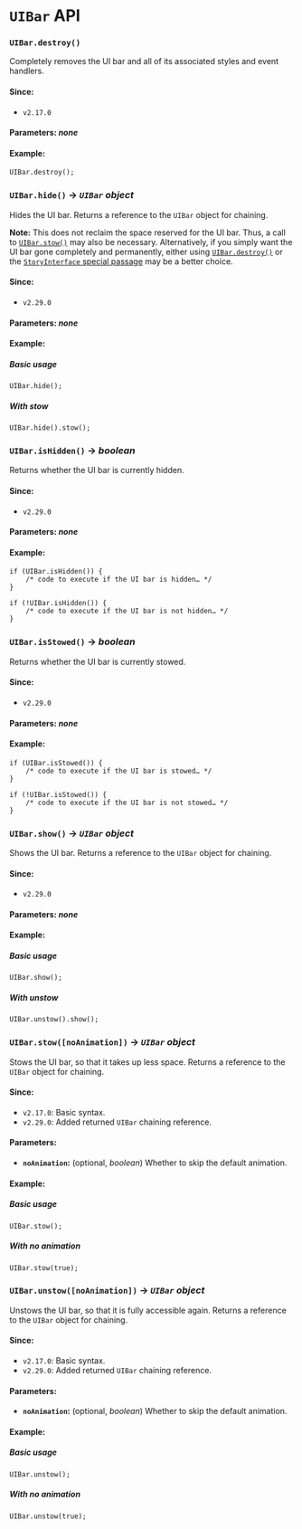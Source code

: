 <!-- ***********************************************************************************************
	UIBar API
************************************************************************************************ -->
<h1 id="uibar-api"><code>UIBar</code> API</h1>

<!-- *********************************************************************** -->

<span id="uibar-api-method-destroy"></span>
### `UIBar.destroy()`

Completely removes the UI bar and all of its associated styles and event handlers.

#### Since:

* `v2.17.0`

#### Parameters: *none*

#### Example:

```
UIBar.destroy();
```

<!-- *********************************************************************** -->

<span id="uibar-api-method-hide"></span>
### `UIBar.hide()` → *`UIBar` object*

Hides the UI bar.  Returns a reference to the `UIBar` object for chaining.

<p role="note"><b>Note:</b>
This does not reclaim the space reserved for the UI bar.  Thus, a call to <a href="#uibar-api-method-stow"><code>UIBar.stow()</code></a> may also be necessary.  Alternatively, if you simply want the UI bar gone completely and permanently, either using <a href="#uibar-api-method-destroy"><code>UIBar.destroy()</code></a> or the <a href="#special-passage-storyinterface"><code>StoryInterface</code> special passage</a> may be a better choice.
</p>

#### Since:

* `v2.29.0`

#### Parameters: *none*

#### Example:

##### Basic usage

```
UIBar.hide();
```

##### With stow

```
UIBar.hide().stow();
```

<!-- *********************************************************************** -->

<span id="uibar-api-method-ishidden"></span>
### `UIBar.isHidden()` → *boolean*

Returns whether the UI bar is currently hidden.

#### Since:

* `v2.29.0`

#### Parameters: *none*

#### Example:

```
if (UIBar.isHidden()) {
	/* code to execute if the UI bar is hidden… */
}

if (!UIBar.isHidden()) {
	/* code to execute if the UI bar is not hidden… */
}
```

<!-- *********************************************************************** -->

<span id="uibar-api-method-isstowed"></span>
### `UIBar.isStowed()` → *boolean*

Returns whether the UI bar is currently stowed.

#### Since:

* `v2.29.0`

#### Parameters: *none*

#### Example:

```
if (UIBar.isStowed()) {
	/* code to execute if the UI bar is stowed… */
}

if (!UIBar.isStowed()) {
	/* code to execute if the UI bar is not stowed… */
}
```

<!-- *********************************************************************** -->

<span id="uibar-api-method-show"></span>
### `UIBar.show()` → *`UIBar` object*

Shows the UI bar.  Returns a reference to the `UIBar` object for chaining.

#### Since:

* `v2.29.0`

#### Parameters: *none*

#### Example:

##### Basic usage

```
UIBar.show();
```

##### With unstow

```
UIBar.unstow().show();
```

<!-- *********************************************************************** -->

<span id="uibar-api-method-stow"></span>
### `UIBar.stow([noAnimation])` → *`UIBar` object*

Stows the UI bar, so that it takes up less space.  Returns a reference to the `UIBar` object for chaining.

#### Since:

* `v2.17.0`: Basic syntax.
* `v2.29.0`: Added returned `UIBar` chaining reference.

#### Parameters:

* **`noAnimation`:** (optional, *boolean*) Whether to skip the default animation.

#### Example:

##### Basic usage

```
UIBar.stow();
```

##### With no animation

```
UIBar.stow(true);
```

<!-- *********************************************************************** -->

<span id="uibar-api-method-unstow"></span>
### `UIBar.unstow([noAnimation])` → *`UIBar` object*

Unstows the UI bar, so that it is fully accessible again.  Returns a reference to the `UIBar` object for chaining.

#### Since:

* `v2.17.0`: Basic syntax.
* `v2.29.0`: Added returned `UIBar` chaining reference.

#### Parameters:

* **`noAnimation`:** (optional, *boolean*) Whether to skip the default animation.

#### Example:

##### Basic usage

```
UIBar.unstow();
```

##### With no animation

```
UIBar.unstow(true);
```
